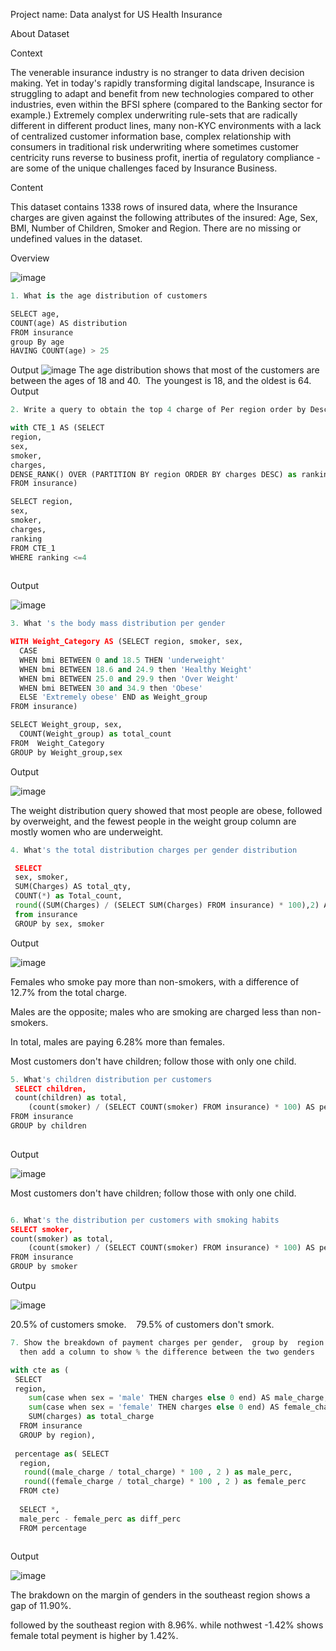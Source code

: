 Project name: Data analyst for US Health Insurance 

About Dataset

Context

The venerable insurance industry is no stranger to data driven decision making. Yet in today's rapidly transforming digital landscape, Insurance is struggling to adapt and benefit from new technologies compared to other industries, even within the BFSI sphere (compared to the Banking sector for example.) Extremely complex underwriting rule-sets that are radically different in different product lines, many non-KYC environments with a lack of centralized customer information base, complex relationship with consumers in traditional risk underwriting where sometimes customer centricity runs reverse to business profit, inertia of regulatory compliance - are some of the unique challenges faced by Insurance Business.

Content

This dataset contains 1338 rows of insured data, where the Insurance charges are given against the following attributes of the insured: Age, Sex, BMI, Number of Children, Smoker and Region. There are no missing or undefined values in the dataset.

Overview


![image](https://github.com/JoshuaKab/SQL-Queries/assets/135429439/a5e46920-0792-4ed0-a948-a229d5a0ce71)


```python
1. What is the age distribution of customers

SELECT age,
COUNT(age) AS distribution
FROM insurance
group By age
HAVING COUNT(age) > 25


```
Output
![image](https://github.com/JoshuaKab/SQL-Queries/assets/135429439/7de5e066-1f08-40c3-a40a-0eb2988d0250)
The age distribution shows that most of the customers are between the ages of 18 and 40. 
The youngest is 18, and the oldest is 64.
Output

```python
2. Write a query to obtain the top 4 charge of Per region order by Descending. 

with CTE_1 AS (SELECT
region, 
sex,
smoker,
charges,
DENSE_RANK() OVER (PARTITION BY region ORDER BY charges DESC) as ranking
FROM insurance)

SELECT region, 
sex,
smoker,
charges,
ranking
FROM CTE_1
WHERE ranking <=4
  

```
Output

![image](https://github.com/JoshuaKab/SQL-Queries/assets/135429439/0c379fcc-e1b3-408c-8fc0-da6a3891d3fc)


```python
3. What 's the body mass distribution per gender

WITH Weight_Category AS (SELECT region, smoker, sex,
  CASE 
  WHEN bmi BETWEEN 0 and 18.5 THEN 'underweight'
  WHEN bmi BETWEEN 18.6 and 24.9 then 'Healthy Weight'
  WHEN bmi BETWEEN 25.0 and 29.9 then 'Over Weight'
  WHEN bmi BETWEEN 30 and 34.9 then 'Obese'
  ELSE 'Extremely obese' END as Weight_group
FROM insurance)

SELECT Weight_group, sex,
  COUNT(Weight_group) as total_count
FROM  Weight_Category
GROUP by Weight_group,sex

```

Output


![image](https://github.com/JoshuaKab/SQL-Queries/assets/135429439/0026ce39-be11-4c8e-b170-f21d27902dbb)


The weight distribution query showed that most people are obese, followed by overweight, and the fewest people in the weight group column are mostly women who are underweight.

```python
4. What's the total distribution charges per gender distribution

 SELECT
 sex, smoker,
 SUM(Charges) AS total_qty, 
 COUNT(*) as Total_count,
 round((SUM(Charges) / (SELECT SUM(Charges) FROM insurance) * 100),2) AS percentage
 from insurance
 GROUP by sex, smoker

```
		

Output


![image](https://github.com/JoshuaKab/SQL-Queries/assets/135429439/4acdea6a-165c-4382-895c-881b1a7edcc9)

Females who smoke pay more than non-smokers, with a difference of 12.7% from the total charge.

Males are the opposite; males who are smoking are charged less than non-smokers.

In total, males are paying 6.28% more than females. 

Most customers don't have children; follow those with only one child.


```python
5. What's children distribution per customers
 SELECT children,
 count(children) as total,
    (count(smoker) / (SELECT COUNT(smoker) FROM insurance) * 100) AS percentage
FROM insurance
GROUP by children
    

```
Output

![image](https://github.com/JoshuaKab/SQL-Queries/assets/135429439/d75d0d18-5529-4d5b-ab84-3828f843ca60)

  Most customers don't have children; follow those with only one child.

```python

6. What's the distribution per customers with smoking habits
SELECT smoker,
count(smoker) as total,
    (count(smoker) / (SELECT COUNT(smoker) FROM insurance) * 100) AS percentage
FROM insurance
GROUP by smoker

```
Outpu

![image](https://github.com/JoshuaKab/SQL-Queries/assets/135429439/3c627f9c-0124-4285-87ce-b023fed0e1a5)

20.5% of customers smoke. 
 
79.5% of customers don't smork.

```python
7. Show the breakdown of payment charges per gender,  group by  region and round 2 decimal  in percentage 
  then add a column to show % the difference between the two genders

with cte as (
 SELECT
 region, 
    sum(case when sex = 'male' THEN charges else 0 end) AS male_charge,
	sum(case when sex = 'female' THEN charges else 0 end) AS female_charge,
	SUM(charges) as total_charge
  FROM insurance
  GROUP by region),
  
 percentage as( SELECT
  region,
   round((male_charge / total_charge) * 100 , 2 ) as male_perc,
   round((female_charge / total_charge) * 100 , 2 ) as female_perc
  FROM cte)
  
  SELECT *,
  male_perc - female_perc as diff_perc
  FROM percentage
  

```
Output

![image](https://github.com/JoshuaKab/SQL-Queries/assets/135429439/6563b40c-9d01-4996-8148-2d8e1e462096)

The brakdown on the margin of genders in the southeast region shows a gap of 11.90%. 

followed by the southeast region with 8.96%. while nothwest -1.42% shows female total peyment is higher by 1.42%.

